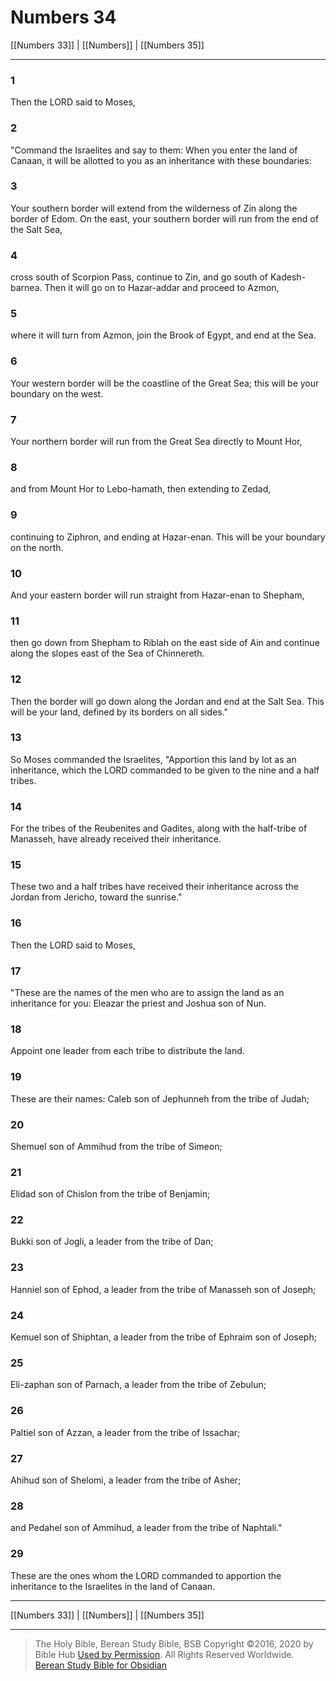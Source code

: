 # Numbers 34

[[Numbers 33]] | [[Numbers]] | [[Numbers 35]]

---

### 1
Then the LORD said to Moses,

### 2
"Command the Israelites and say to them: When you enter the land of Canaan, it will be allotted to you as an inheritance with these boundaries:

### 3
Your southern border will extend from the wilderness of Zin along the border of Edom. On the east, your southern border will run from the end of the Salt Sea,

### 4
cross south of Scorpion Pass, continue to Zin, and go south of Kadesh-barnea. Then it will go on to Hazar-addar and proceed to Azmon,

### 5
where it will turn from Azmon, join the Brook of Egypt, and end at the Sea.

### 6
Your western border will be the coastline of the Great Sea; this will be your boundary on the west.

### 7
Your northern border will run from the Great Sea directly to Mount Hor,

### 8
and from Mount Hor to Lebo-hamath, then extending to Zedad,

### 9
continuing to Ziphron, and ending at Hazar-enan. This will be your boundary on the north.

### 10
And your eastern border will run straight from Hazar-enan to Shepham,

### 11
then go down from Shepham to Riblah on the east side of Ain and continue along the slopes east of the Sea of Chinnereth.

### 12
Then the border will go down along the Jordan and end at the Salt Sea. This will be your land, defined by its borders on all sides."

### 13
So Moses commanded the Israelites, "Apportion this land by lot as an inheritance, which the LORD commanded to be given to the nine and a half tribes.

### 14
For the tribes of the Reubenites and Gadites, along with the half-tribe of Manasseh, have already received their inheritance.

### 15
These two and a half tribes have received their inheritance across the Jordan from Jericho, toward the sunrise."

### 16
Then the LORD said to Moses,

### 17
"These are the names of the men who are to assign the land as an inheritance for you: Eleazar the priest and Joshua son of Nun.

### 18
Appoint one leader from each tribe to distribute the land.

### 19
These are their names: Caleb son of Jephunneh from the tribe of Judah;

### 20
Shemuel son of Ammihud from the tribe of Simeon;

### 21
Elidad son of Chislon from the tribe of Benjamin;

### 22
Bukki son of Jogli, a leader from the tribe of Dan;

### 23
Hanniel son of Ephod, a leader from the tribe of Manasseh son of Joseph;

### 24
Kemuel son of Shiphtan, a leader from the tribe of Ephraim son of Joseph;

### 25
Eli-zaphan son of Parnach, a leader from the tribe of Zebulun;

### 26
Paltiel son of Azzan, a leader from the tribe of Issachar;

### 27
Ahihud son of Shelomi, a leader from the tribe of Asher;

### 28
and Pedahel son of Ammihud, a leader from the tribe of Naphtali."

### 29
These are the ones whom the LORD commanded to apportion the inheritance to the Israelites in the land of Canaan.

---

[[Numbers 33]] | [[Numbers]] | [[Numbers 35]]

---

> The Holy Bible, Berean Study Bible, BSB
> Copyright &copy;2016, 2020 by Bible Hub
> [Used by Permission](https://berean.bible/terms.htm). All Rights Reserved Worldwide.
> [Berean Study Bible for Obsidian](https://github.com/gapmiss/berean-study-bible-for-obsidian)</small>

